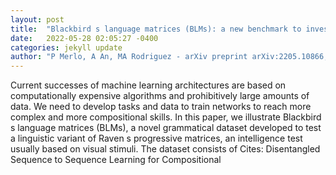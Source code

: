 ```yaml
---
layout: post
title:  "Blackbird s language matrices (BLMs): a new benchmark to investigate disentangled generalisation in neural networks"
date:   2022-05-28 02:05:27 -0400
categories: jekyll update
author: "P Merlo, A An, MA Rodriguez - arXiv preprint arXiv:2205.10866, 2022"
---
```

Current successes of machine learning architectures are based on computationally expensive algorithms and prohibitively large amounts of data. We need to develop tasks and data to train networks to reach more complex and more compositional skills. In this paper, we illustrate Blackbird s language matrices (BLMs), a novel grammatical dataset developed to test a linguistic variant of Raven s progressive matrices, an intelligence test usually based on visual stimuli. The dataset consists of  Cites: Disentangled Sequence to Sequence Learning for Compositional 